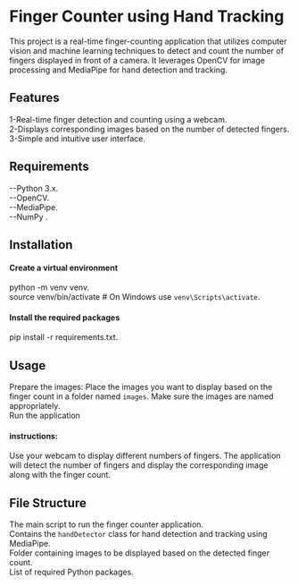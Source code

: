 # Finger Counter using Hand Tracking

<p>This project is a real-time finger-counting application that utilizes computer vision and machine learning techniques to detect and count the number of fingers displayed in front of a camera. It leverages OpenCV for image processing and MediaPipe for hand detection and tracking.</p>
    
## Features   
1-Real-time finger detection and counting using a webcam.<br>
2-Displays corresponding images based on the number of detected fingers.<br>
3-Simple and intuitive user interface.<br>
    

## Requirements
--Python 3.x.<br>
--OpenCV.<br>
--MediaPipe.<br>
--NumPy .<br>
   

## Installation

        
#### Create a virtual environment 
python -m venv venv.<br>
source venv/bin/activate # On Windows use `venv\Scripts\activate`.<br>
#### Install the required packages
pip install -r requirements.txt.<br>
   

## Usage
  
 Prepare the images: Place the images you want to display based on the finger count in a folder named <code>images</code>. Make sure the images are named appropriately.<br>
Run the application<br>
    
#### instructions: 
Use your webcam to display different numbers of fingers. The application will detect the number of fingers and display the corresponding image along with the finger count.<br>
   

## File Structure
The main script to run the finger counter application.<br>
Contains the <code>handDetector</code> class for hand detection and tracking using MediaPipe.<br>
 Folder containing images to be displayed based on the detected finger count.<br>
List of required Python packages.<br>
